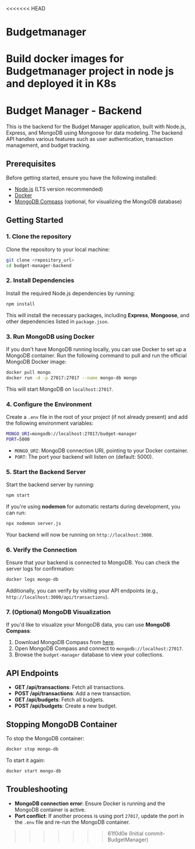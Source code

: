 <<<<<<< HEAD
# Budgetmanager
Build docker images for Budgetmanager project in node js and deployed it in K8s
=======

# Budget Manager - Backend

This is the backend for the Budget Manager application, built with Node.js, Express, and MongoDB using Mongoose for data modeling. The backend API handles various features such as user authentication, transaction management, and budget tracking.

## Prerequisites

Before getting started, ensure you have the following installed:

- [Node.js](https://nodejs.org/) (LTS version recommended)
- [Docker](https://www.docker.com/get-started)
- [MongoDB Compass](https://www.mongodb.com/products/compass) (optional, for visualizing the MongoDB database)

## Getting Started

### 1. Clone the repository

Clone the repository to your local machine:

```bash
git clone <repository_url>
cd budget-manager-backend
```

### 2. Install Dependencies

Install the required Node.js dependencies by running:

```bash
npm install
```

This will install the necessary packages, including **Express**, **Mongoose**, and other dependencies listed in `package.json`.

### 3. Run MongoDB using Docker

If you don't have MongoDB running locally, you can use Docker to set up a MongoDB container. Run the following command to pull and run the official MongoDB Docker image:

```bash
docker pull mongo
docker run -d -p 27017:27017 --name mongo-db mongo
```

This will start MongoDB on `localhost:27017`.

### 4. Configure the Environment

Create a `.env` file in the root of your project (if not already present) and add the following environment variables:

```bash
MONGO_URI=mongodb://localhost:27017/budget-manager
PORT=5000
```

- `MONGO_URI`: MongoDB connection URI, pointing to your Docker container.
- `PORT`: The port your backend will listen on (default: 5000).

### 5. Start the Backend Server

Start the backend server by running:

```bash
npm start
```

If you're using **nodemon** for automatic restarts during development, you can run:

```bash
npx nodemon server.js
```

Your backend will now be running on `http://localhost:3000`.

### 6. Verify the Connection

Ensure that your backend is connected to MongoDB. You can check the server logs for confirmation:

```bash
docker logs mongo-db
```

Additionally, you can verify by visiting your API endpoints (e.g., `http://localhost:3000/api/transactions`).

### 7. (Optional) MongoDB Visualization

If you'd like to visualize your MongoDB data, you can use **MongoDB Compass**:

1. Download MongoDB Compass from [here](https://www.mongodb.com/products/compass).
2. Open MongoDB Compass and connect to `mongodb://localhost:27017`.
3. Browse the `budget-manager` database to view your collections.

## API Endpoints

- **GET /api/transactions**: Fetch all transactions.
- **POST /api/transactions**: Add a new transaction.
- **GET /api/budgets**: Fetch all budgets.
- **POST /api/budgets**: Create a new budget.

## Stopping MongoDB Container

To stop the MongoDB container:

```bash
docker stop mongo-db
```

To start it again:

```bash
docker start mongo-db
```

## Troubleshooting

- **MongoDB connection error**: Ensure Docker is running and the MongoDB container is active.
- **Port conflict**: If another process is using port `27017`, update the port in the `.env` file and re-run the MongoDB container.

>>>>>>> 61f0d0e (Initial commit-BudgetManager)
